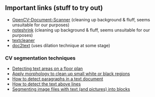 ## Important links (stuff to try out)

* [OpenCV-Document-Scanner](https://github.com/andrewdcampbell/OpenCV-Document-Scanner) (cleaning up background & fluff, seems unsuitable for our purposes)
* [noteshrink](https://github.com/mzucker/noteshrink) (cleaning up background & fluff, seems unsuitable for our purposes)
* [textcleaner](http://www.fmwconcepts.com/imagemagick/textcleaner/index.php)
* [doc2text](https://github.com/jlsutherland/doc2text) (uses dilation technique at some stage)

### CV segmentation techniques

* [Detecting text areas on a floor plan](https://stackoverflow.com/questions/37771263)
* [Apply morphology to clean up small white or black regions](https://stackoverflow.com/questions/60906448)
* [How to detect paragraphs in a text document](https://stackoverflow.com/questions/57249273)
* [How to detect the text above lines](https://stackoverflow.com/questions/61199573)
* [Segmenting image files with text (and pictures) into blocks](https://stackoverflow.com/questions/61198983)

